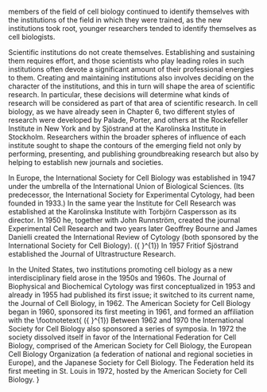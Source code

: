 members of the field of cell biology continued to identify themselves with the institutions of the field in which they were trained, as the new institutions took root, younger researchers tended to identify themselves as cell biologists.

Scientific institutions do not create themselves. Establishing and sustaining them requires effort, and those scientists who play leading roles in such institutions often devote a significant amount of their professional energies to them. Creating and maintaining institutions also involves deciding on the character of the institutions, and this in turn will shape the area of scientific research. In particular, these decisions will determine what kinds of research will be considered as part of that area of scientific research. In cell biology, as we have already seen in Chapter 6, two different styles of research were developed by Palade, Porter, and others at the Rockefeller Institute in New York and by Sjöstrand at the Karolinska Institute in Stockholm. Researchers within the broader spheres of influence of each institute sought to shape the contours of the emerging field not only by performing, presenting, and publishing groundbreaking research but also by helping to establish new journals and societies.

In Europe, the International Society for Cell Biology was established in 1947 under the umbrella of the International Union of Biological Sciences. (Its predecessor, the International Society for Experimental Cytology, had been founded in 1933.) In the same year the Institute for Cell Research was established at the Karolinska Institute with Torbjörn Caspersson as its director. In 1950 he, together with John Runnström, created the journal Experimental Cell Research and two years later Geoffrey Bourne and James Danielli created the International Review of Cytology (both sponsored by the International Society for Cell Biology). \({ }^{1}\) In 1957 Fritiof Sjöstrand established the Journal of Ultrastructure Research.

In the United States, two institutions promoting cell biology as a new interdisciplinary field arose in the 1950s and 1960s. The Journal of Biophysical and Biochemical Cytology was first conceptualized in 1953 and already in 1955 had published its first issue; it switched to its current name, the Journal of Cell Biology, in 1962. The American Society for Cell Biology began in 1960, sponsored its first meeting in 1961, and formed an affiliation with the
\footnotetext{
\({ }^{1}\) Between 1962 and 1970 the International Society for Cell Biology also sponsored a series of symposia. In 1972 the society dissolved itself in favor of the International Federation for Cell Biology, comprised of the American Society for Cell Biology, the European Cell Biology Organization (a federation of national and regional societies in Europe), and the Japanese Society for Cell Biology. The Federation held its first meeting in St. Louis in 1972, hosted by the American Society for Cell Biology.
}